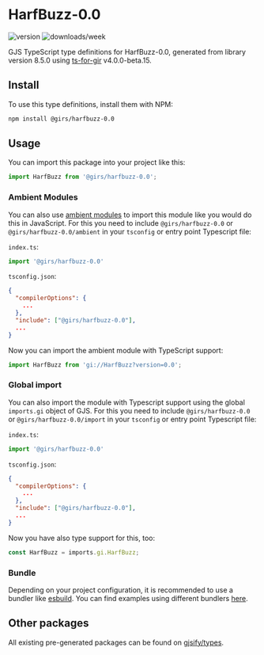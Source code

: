 
# HarfBuzz-0.0

![version](https://img.shields.io/npm/v/@girs/harfbuzz-0.0)
![downloads/week](https://img.shields.io/npm/dw/@girs/harfbuzz-0.0)


GJS TypeScript type definitions for HarfBuzz-0.0, generated from library version 8.5.0 using [ts-for-gir](https://github.com/gjsify/ts-for-gir) v4.0.0-beta.15.


## Install

To use this type definitions, install them with NPM:
```bash
npm install @girs/harfbuzz-0.0
```

## Usage

You can import this package into your project like this:
```ts
import HarfBuzz from '@girs/harfbuzz-0.0';
```

### Ambient Modules

You can also use [ambient modules](https://github.com/gjsify/ts-for-gir/tree/main/packages/cli#ambient-modules) to import this module like you would do this in JavaScript.
For this you need to include `@girs/harfbuzz-0.0` or `@girs/harfbuzz-0.0/ambient` in your `tsconfig` or entry point Typescript file:

`index.ts`:
```ts
import '@girs/harfbuzz-0.0'
```

`tsconfig.json`:
```json
{
  "compilerOptions": {
    ...
  },
  "include": ["@girs/harfbuzz-0.0"],
  ...
}
```

Now you can import the ambient module with TypeScript support: 

```ts
import HarfBuzz from 'gi://HarfBuzz?version=0.0';
```

### Global import

You can also import the module with Typescript support using the global `imports.gi` object of GJS.
For this you need to include `@girs/harfbuzz-0.0` or `@girs/harfbuzz-0.0/import` in your `tsconfig` or entry point Typescript file:

`index.ts`:
```ts
import '@girs/harfbuzz-0.0'
```

`tsconfig.json`:
```json
{
  "compilerOptions": {
    ...
  },
  "include": ["@girs/harfbuzz-0.0"],
  ...
}
```

Now you have also type support for this, too:

```ts
const HarfBuzz = imports.gi.HarfBuzz;
```

### Bundle

Depending on your project configuration, it is recommended to use a bundler like [esbuild](https://esbuild.github.io/). You can find examples using different bundlers [here](https://github.com/gjsify/ts-for-gir/tree/main/examples).

## Other packages

All existing pre-generated packages can be found on [gjsify/types](https://github.com/gjsify/types).

